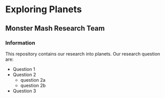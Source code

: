 # Exploring Planets

## Monster Mash Research Team

### Information 

This repository contains our research into planets. Our research question are:
* Question 1
* Question 2
  - question 2a
  - question 2b
* Question 3
